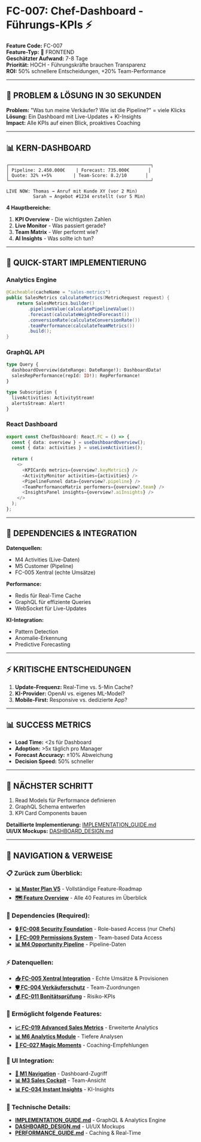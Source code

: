 # FC-007: Chef-Dashboard - Führungs-KPIs ⚡

**Feature Code:** FC-007  
**Feature-Typ:** 🎨 FRONTEND  
**Geschätzter Aufwand:** 7-8 Tage  
**Priorität:** HOCH - Führungskräfte brauchen Transparenz  
**ROI:** 50% schnellere Entscheidungen, +20% Team-Performance  

---

## 🎯 PROBLEM & LÖSUNG IN 30 SEKUNDEN

**Problem:** "Was tun meine Verkäufer? Wie ist die Pipeline?" = viele Klicks  
**Lösung:** Ein Dashboard mit Live-Updates + KI-Insights  
**Impact:** Alle KPIs auf einen Blick, proaktives Coaching  

---

## 📊 KERN-DASHBOARD

```
┌─────────────────────────────────────────────────────┐
│ Pipeline: 2.450.000€    | Forecast: 735.000€       │
│ Quote: 32% ⬆️+5%        | Team-Score: 8.2/10       │
└─────────────────────────────────────────────────────┘

LIVE NOW: Thomas → Anruf mit Kunde XY (vor 2 Min)
          Sarah → Angebot #1234 erstellt (vor 5 Min)
```

**4 Hauptbereiche:**
1. **KPI Overview** - Die wichtigsten Zahlen
2. **Live Monitor** - Was passiert gerade?
3. **Team Matrix** - Wer performt wie?
4. **AI Insights** - Was sollte ich tun?

---

## 🏃 QUICK-START IMPLEMENTIERUNG

### Analytics Engine
```java
@Cacheable(cacheName = "sales-metrics")
public SalesMetrics calculateMetrics(MetricRequest request) {
    return SalesMetrics.builder()
        .pipelineValue(calculatePipelineValue())
        .forecast(calculateWeightedForecast())
        .conversionRate(calculateConversionRate())
        .teamPerformance(calculateTeamMetrics())
        .build();
}
```

### GraphQL API
```graphql
type Query {
  dashboardOverview(dateRange: DateRange!): DashboardData!
  salesRepPerformance(repId: ID!): RepPerformance!
}

type Subscription {
  liveActivities: ActivityStream!
  alertsStream: Alert!
}
```

### React Dashboard
```typescript
export const ChefDashboard: React.FC = () => {
  const { data: overview } = useDashboardOverview();
  const { data: activities } = useLiveActivities();
  
  return (
    <>
      <KPICards metrics={overview?.keyMetrics} />
      <ActivityMonitor activities={activities} />
      <PipelineFunnel data={overview?.pipeline} />
      <TeamPerformanceMatrix performers={overview?.team} />
      <InsightsPanel insights={overview?.aiInsights} />
    </>
  );
};
```

---

## 🔗 DEPENDENCIES & INTEGRATION

**Datenquellen:**
- M4 Activities (Live-Daten)
- M5 Customer (Pipeline)
- FC-005 Xentral (echte Umsätze)

**Performance:**
- Redis für Real-Time Cache
- GraphQL für effiziente Queries
- WebSocket für Live-Updates

**KI-Integration:**
- Pattern Detection
- Anomalie-Erkennung
- Predictive Forecasting

---

## ⚡ KRITISCHE ENTSCHEIDUNGEN

1. **Update-Frequenz:** Real-Time vs. 5-Min Cache?
2. **KI-Provider:** OpenAI vs. eigenes ML-Model?
3. **Mobile-First:** Responsive vs. dedizierte App?

---

## 📊 SUCCESS METRICS

- **Load Time:** <2s für Dashboard
- **Adoption:** >5x täglich pro Manager
- **Forecast Accuracy:** ±10% Abweichung
- **Decision Speed:** 50% schneller

---

## 🚀 NÄCHSTER SCHRITT

1. Read Models für Performance definieren
2. GraphQL Schema entwerfen
3. KPI Card Components bauen

**Detaillierte Implementierung:** [IMPLEMENTATION_GUIDE.md](./IMPLEMENTATION_GUIDE.md)  
**UI/UX Mockups:** [DASHBOARD_DESIGN.md](./DASHBOARD_DESIGN.md)

---

## 🧭 NAVIGATION & VERWEISE

### 📋 Zurück zum Überblick:
- **[📊 Master Plan V5](/docs/CRM_COMPLETE_MASTER_PLAN_V5.md)** - Vollständige Feature-Roadmap
- **[🗺️ Feature Overview](/docs/features/MASTER/FEATURE_OVERVIEW.md)** - Alle 40 Features im Überblick

### 🔗 Dependencies (Required):
- **[🔒 FC-008 Security Foundation](/docs/features/ACTIVE/01_security_foundation/FC-008_KOMPAKT.md)** - Role-based Access (nur Chefs)
- **[👥 FC-009 Permissions System](/docs/features/ACTIVE/04_permissions_system/FC-009_KOMPAKT.md)** - Team-based Data Access
- **[📊 M4 Opportunity Pipeline](/docs/features/ACTIVE/02_opportunity_pipeline/M4_KOMPAKT.md)** - Pipeline-Daten

### ⚡ Datenquellen:
- **[📥 FC-005 Xentral Integration](/docs/features/PLANNED/08_xentral_integration/FC-005_KOMPAKT.md)** - Echte Umsätze & Provisionen
- **[🛡️ FC-004 Verkäuferschutz](/docs/features/PLANNED/07_verkaeuferschutz/FC-004_KOMPAKT.md)** - Team-Zuordnungen
- **[💰 FC-011 Bonitätsprüfung](/docs/features/ACTIVE/02_opportunity_pipeline/integrations/FC-011_KOMPAKT.md)** - Risiko-KPIs

### 🚀 Ermöglicht folgende Features:
- **[📈 FC-019 Advanced Sales Metrics](/docs/features/PLANNED/19_advanced_metrics/FC-019_KOMPAKT.md)** - Erweiterte Analytics
- **[📊 M6 Analytics Module](/docs/features/PLANNED/13_analytics_m6/M6_KOMPAKT.md)** - Tiefere Analysen
- **[🎯 FC-027 Magic Moments](/docs/features/PLANNED/27_magic_moments/FC-027_KOMPAKT.md)** - Coaching-Empfehlungen

### 🎨 UI Integration:
- **[🧭 M1 Navigation](/docs/features/ACTIVE/05_ui_foundation/M1_NAVIGATION_KOMPAKT.md)** - Dashboard-Zugriff
- **[📊 M3 Sales Cockpit](/docs/features/ACTIVE/05_ui_foundation/M3_SALES_COCKPIT_KOMPAKT.md)** - Team-Ansicht
- **[📊 FC-034 Instant Insights](/docs/features/PLANNED/34_instant_insights/FC-034_KOMPAKT.md)** - KI-Insights

### 🔧 Technische Details:
- **[IMPLEMENTATION_GUIDE.md](./IMPLEMENTATION_GUIDE.md)** - GraphQL & Analytics Engine
- **[DASHBOARD_DESIGN.md](./DASHBOARD_DESIGN.md)** - UI/UX Mockups
- **[PERFORMANCE_GUIDE.md](./PERFORMANCE_GUIDE.md)** - Caching & Real-Time